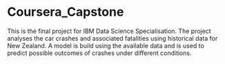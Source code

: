 # Coursera_Capstone
This is the final project for IBM Data Science Specialisation. The project analyses the car crashes and associated fatalities using historical data for New Zealand. A model is build using the available data and is used to predict possible outcomes of crashes under different conditions.
